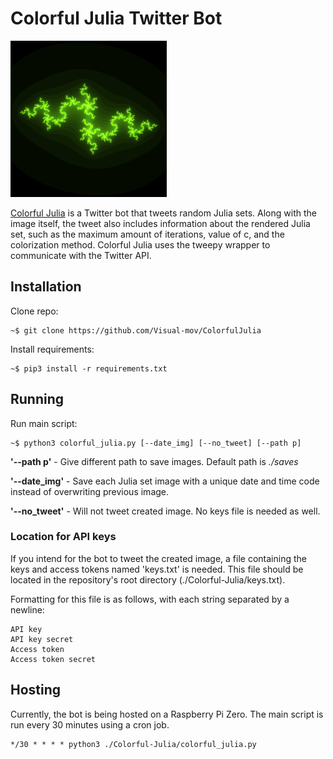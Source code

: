 # Colorful Julia Twitter Bot
<img src="saves/image_12222019_203050.png" alt="Julia set" width="250"/>

[Colorful Julia](https://twitter.com/colorjulia_bot) is a Twitter bot that tweets random Julia sets. Along with the image itself, the tweet also includes information about the rendered Julia set, such as the maximum amount of iterations, value of c, and the colorization method. Colorful Julia uses the tweepy wrapper to communicate with the Twitter API.

## Installation
Clone repo:
``` 
~$ git clone https://github.com/Visual-mov/ColorfulJulia
```

Install requirements:
```
~$ pip3 install -r requirements.txt
```

## Running
Run main script:
```
~$ python3 colorful_julia.py [--date_img] [--no_tweet] [--path p]
```
**'--path p'** - Give different path to save images. Default path is *./saves*

**'--date_img'** - Save each Julia set image with a unique date and time code instead of overwriting previous image.

**'--no_tweet'** - Will not tweet created image. No keys file is needed as well.

### Location for API keys
If you intend for the bot to tweet the created image, a file containing the keys and access tokens named 'keys.txt' is needed. This file should be located in the repository's root directory (./Colorful-Julia/keys.txt). 

Formatting for this file is as follows, with each string separated by a newline:
```
API key
API key secret
Access token
Access token secret
```

## Hosting
Currently, the bot is being hosted on a Raspberry Pi Zero. The main script is run every 30 minutes using a cron job.
```
*/30 * * * * python3 ./Colorful-Julia/colorful_julia.py
```
